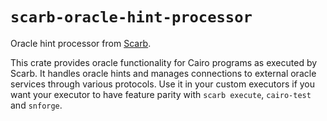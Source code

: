 # `scarb-oracle-hint-processor`

Oracle hint processor from [Scarb](https://docs.swmansion.com/scarb).

This crate provides oracle functionality for Cairo programs as executed by Scarb.
It handles oracle hints and manages connections to external oracle services through various protocols.
Use it in your custom executors if you want your executor to have feature parity with `scarb execute`, `cairo-test`
and `snforge`.
